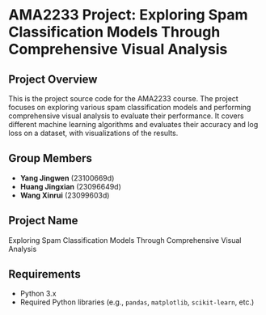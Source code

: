 # AMA2233 Project: Exploring Spam Classification Models Through Comprehensive Visual Analysis

## Project Overview
This is the project source code for the AMA2233 course. The project focuses on exploring various spam classification models and performing comprehensive visual analysis to evaluate their performance. It covers different machine learning algorithms and evaluates their accuracy and log loss on a dataset, with visualizations of the results.

## Group Members
- **Yang Jingwen** (23100669d)
- **Huang Jingxian** (23096649d)
- **Wang Xinrui** (23099603d)

## Project Name
Exploring Spam Classification Models Through Comprehensive Visual Analysis

## Requirements
- Python 3.x
- Required Python libraries (e.g., `pandas`, `matplotlib`, `scikit-learn`, etc.)
